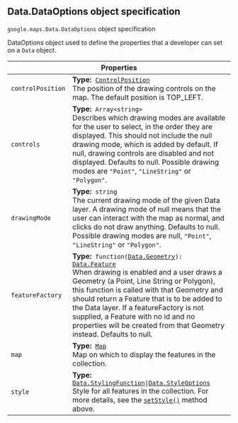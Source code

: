 <h2 id="Data.DataOptions"> Data.DataOptions object specification </h2><p>
<code><span itemprop="path">google.maps</span>.<span itemprop="name">Data.DataOptions</span></code>
object specification
</p><p>DataOptions object used to define the properties that a developer can set on a <code>Data</code> object.</p><div class="devsite-table-wrapper"><table class="properties responsive" summary="record Data.DataOptions - Properties">
<thead>
<tr><th colspan="2">Properties</th>
</tr></thead>
<tbody>
<tr>
<td><code><span>controlPosition</span></code></td>
<td><div><strong>Type:</strong>&nbsp; <code><a href="https://github.com/amenadiel/google-maps-documentation/blob/master/docs/ControlPosition.md">ControlPosition</a></code></div>
<div class="desc">The position of the drawing controls on the map. The default position is TOP_LEFT.</div></td>
</tr>
<tr>
<td><code><span>controls</span></code></td>
<td><div><strong>Type:</strong>&nbsp; <code>Array&lt;string&gt;</code></div>
<div class="desc">Describes which drawing modes are available for the user to select, in the order they are displayed. This should not include the null drawing mode, which is added by default. If null, drawing controls are disabled and not displayed. Defaults to null. Possible drawing modes are <code>"Point"</code>, <code>"LineString"</code> or <code>"Polygon"</code>.</div></td>
</tr>
<tr>
<td><code><span>drawingMode</span></code></td>
<td><div><strong>Type:</strong>&nbsp; <code>string</code></div>
<div class="desc">The current drawing mode of the given Data layer. A drawing mode of null means that the user can interact with the map as normal, and clicks do not draw anything. Defaults to null. Possible drawing modes are null, <code>"Point"</code>, <code>"LineString"</code> or <code>"Polygon"</code>.</div></td>
</tr>
<tr>
<td><code><span>featureFactory</span></code></td>
<td><div><strong>Type:</strong>&nbsp; <code>function(<a href="https://github.com/amenadiel/google-maps-documentation/blob/master/docs/Data.Geometry.md">Data.Geometry</a>): <a href="https://github.com/amenadiel/google-maps-documentation/blob/master/docs/Data.Feature.md">Data.Feature</a></code></div>
<div class="desc">When drawing is enabled and a user draws a Geometry (a Point, Line String or Polygon), this function is called with that Geometry and should return a Feature that is to be added to the Data layer. If a featureFactory is not supplied, a Feature with no id and no properties will be created from that Geometry instead. Defaults to null.</div></td>
</tr>
<tr>
<td><code><span>map</span></code></td>
<td><div><strong>Type:</strong>&nbsp; <code><a href="https://github.com/amenadiel/google-maps-documentation/blob/master/docs/Map.md">Map</a></code></div>
<div class="desc">Map on which to display the features in the collection.</div></td>
</tr>
<tr>
<td><code><span>style</span></code></td>
<td><div><strong>Type:</strong>&nbsp; <code><a href="https://github.com/amenadiel/google-maps-documentation/blob/master/docs/Data.StylingFunction.md">Data.StylingFunction</a>|<a href="https://github.com/amenadiel/google-maps-documentation/blob/master/docs/Data.StyleOptions.md">Data.StyleOptions</a></code></div>
<div class="desc">Style for all features in the collection. For more details, see the <code><a href="https://github.com/amenadiel/google-maps-documentation/blob/master/docs/Data.md">setStyle()</a></code> method above.</div></td>
</tr>
</tbody>
</table></div>